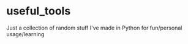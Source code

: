 # useful_tools
Just a collection of random stuff I've made in Python for fun/personal usage/learning
